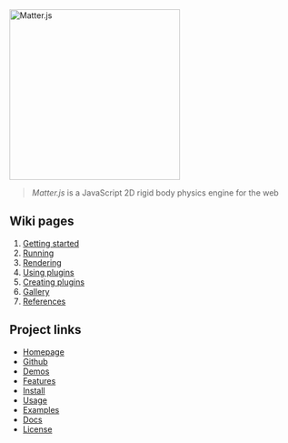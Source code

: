 <img alt="Matter.js" src="http://brm.io/matter-js/img/matter-js.svg" width="300">

> *Matter.js* is a JavaScript 2D rigid body physics engine for the web

## Wiki pages

1. [Getting started](https://github.com/liabru/matter-js/wiki/Getting-started)
1. [Running](https://github.com/liabru/matter-js/wiki/Running)
1. [Rendering](https://github.com/liabru/matter-js/wiki/Rendering)
1. [Using plugins](https://github.com/liabru/matter-js/wiki/Using-plugins)
1. [Creating plugins](https://github.com/liabru/matter-js/wiki/Creating-plugins)
1. [Gallery](https://github.com/liabru/matter-js/wiki/Gallery)
1. [References](https://github.com/liabru/matter-js/wiki/References)

## Project links

- [Homepage](http://brm.io/matter-js)
- [Github](https://github.com/liabru/matter-js)
- [Demos](https://github.com/liabru/matter-js#demos)
- [Features](https://github.com/liabru/matter-js#features) 
- [Install](https://github.com/liabru/matter-js#install) 
- [Usage](https://github.com/liabru/matter-js#usage) 
- [Examples](https://github.com/liabru/matter-js#examples) 
- [Docs](https://github.com/liabru/matter-js#documentation) 
- [License](https://github.com/liabru/matter-js#license)